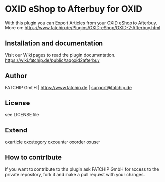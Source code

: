 # OXID eShop to Afterbuy for OXID
With this plugin you can Export Articles from your OXID eShop to Afterbuy.  
More on: https://www.fatchip.de/Plugins/OXID-eShop/OXID-2-Afterbuy.html

## Installation and documentation

Visit our Wiki pages to read the plugin documentation.    
https://wiki.fatchip.de/public/faqoxid2afterbuy

## Author
FATCHIP GmbH | https://www.fatchip.de | support@fatchip.de

## License
see LICENSE file

## Extend
oxarticle
oxcategory
oxcounter
oxorder
oxuser

## How to contribute
If you want to contribute to this plugin ask FATCHIP GmbH for access to the private repository, fork it and make a pull request with your changes.
